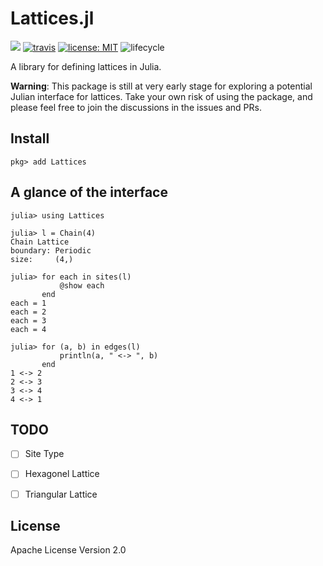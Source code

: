 # Lattices.jl

[![](https://img.shields.io/badge/docs-latest-blue.svg)](https://juliaphysics.github.io/Lattices.jl)
[![travis][travis-img]](https://travis-ci.org/JuliaPhysics/Lattices.jl)
[![license: MIT](https://img.shields.io/badge/License-MIT-red.svg)](https://opensource.org/licenses/MIT)
![lifecycle](https://img.shields.io/badge/lifecycle-experimental-orange.svg)

[travis-img]: https://img.shields.io/travis/JuliaPhysics/Lattices.jl/master.svg?label=Linux%20/%20MacOS

A library for defining lattices in Julia.

**Warning**: This package is still at very early stage for exploring a potential Julian interface for lattices. Take your own risk of using the package, and please feel free to join the discussions in the issues and PRs.

## Install

```
pkg> add Lattices
```

## A glance of the interface

```julia-repl
julia> using Lattices               
                                    
julia> l = Chain(4)                 
Chain Lattice                       
boundary: Periodic                  
size:     (4,)                      
                                    
julia> for each in sites(l)         
           @show each               
       end                          
each = 1                            
each = 2                            
each = 3                            
each = 4                            
                                    
julia> for (a, b) in edges(l)   
           println(a, " <-> ", b)
       end                          
1 <-> 2                              
2 <-> 3                              
3 <-> 4                              
4 <-> 1                              
```

## TODO

- [ ] Site Type

- [ ] Hexagonel Lattice
- [ ] Triangular Lattice

## License

Apache License Version 2.0
